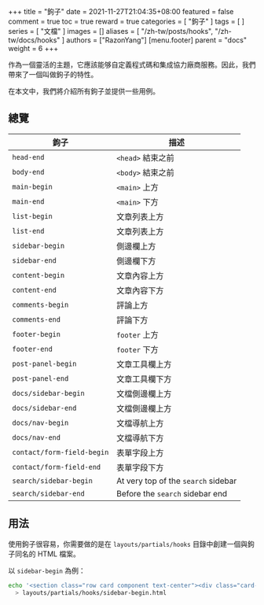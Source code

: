 +++
title = "鉤子"
date = 2021-11-27T21:04:35+08:00
featured = false
comment = true
toc = true
reward = true
categories = [
  "鉤子"
]
tags = [
]
series = [
  "文檔"
]
images = []
aliases = [
  "/zh-tw/posts/hooks",
  "/zh-tw/docs/hooks"
]
authors = ["RazonYang"]
[menu.footer]
  parent = "docs"
  weight = 6
+++

作為一個靈活的主題，它應該能够自定義程式碼和集成協力廠商服務。因此，我們帶來了一個叫做鉤子的特性。

在本文中，我們將介紹所有鉤子並提供一些用例。

<!--more-->

## 總覽

| 鉤子                       | 描述                                |
| -------------------------- | ----------------------------------- |
| `head-end`                 | `<head>` 結束之前                   |
| `body-end`                 | `<body>` 結束之前                   |
| `main-begin`               | `<main>` 上方                       |
| `main-end`                 | `<main>` 下方                       |
| `list-begin`               | 文章列表上方                        |
| `list-end`                 | 文章列表上方                        |
| `sidebar-begin`            | 側邊欄上方                          |
| `sidebar-end`              | 側邊欄下方                          |
| `content-begin`            | 文章內容上方                        |
| `content-end`              | 文章內容下方                        |
| `comments-begin`           | 評論上方                            |
| `comments-end`             | 評論下方                            |
| `footer-begin`             | `footer` 上方                       |
| `footer-end`               | `footer` 下方                       |
| `post-panel-begin`         | 文章工具欄上方                      |
| `post-panel-end`           | 文章工具欄下方                      |
| `docs/sidebar-begin`       | 文檔側邊欄上方                      |
| `docs/sidebar-end`         | 文檔側邊欄上方                      |
| `docs/nav-begin`           | 文檔導航上方                        |
| `docs/nav-end`             | 文檔導航下方                        |
| `contact/form-field-begin` | 表單字段上方                        |
| `contact/form-field-end`   | 表單字段下方                        |
| `search/sidebar-begin`     | At very top of the `search` sidebar |
| `search/sidebar-end`       | Before the `search` sidebar end     |

## 用法

使用鉤子很容易，你需要做的是在 `layouts/partials/hooks` 目錄中創建一個與鉤子同名的 HTML 檔案。

以 `sidebar-begin` 為例：

```bash
echo '<section class="row card component text-center"><div class="card-body">SIDEBAR BEGIN</div></section>' \
  > layouts/partials/hooks/sidebar-begin.html
```

